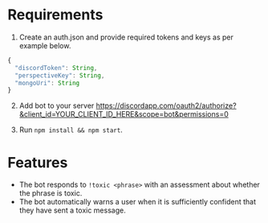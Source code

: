 # Requirements

1. Create an auth.json and provide required tokens and keys as per example below.

```js
{
  "discordToken": String,
  "perspectiveKey": String,
  "mongoUri": String
}
```

2. Add bot to your server https://discordapp.com/oauth2/authorize?&client_id=YOUR_CLIENT_ID_HERE&scope=bot&permissions=0

3. Run `npm install && npm start`.

# Features

* The bot responds to `!toxic <phrase>` with an assessment about whether the phrase is toxic.
* The bot automatically warns a user when it is sufficiently confident that they have sent a toxic message.
